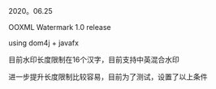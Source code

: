 2020。06.25

OOXML Watermark 1.0 release

using dom4j + javafx

目前水印长度限制在16个汉字，目前支持中英混合水印

进一步提升长度限制比较容易，目前为了测试，设置了以上条件